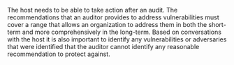 
The host needs to be able to take action after an audit. The recommendations that an auditor provides to address vulnerabilities must cover a range that allows an organization to address them in both the short-term and more comprehensively in the long-term. Based on conversations with the host it is also important to identify any vulnerabilities or adversaries that were identified that the auditor cannot identify any reasonable recommendation to protect against.
